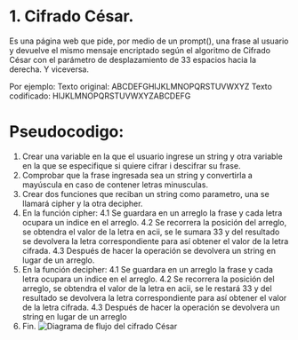 # 1. Cifrado César.
Es una página web que pide, por medio de un prompt(), una frase al usuario y devuelve el mismo mensaje encriptado según el algoritmo de Cifrado César con el parámetro de desplazamiento de 33 espacios hacia la derecha. Y viceversa.

Por ejemplo:
Texto original: ABCDEFGHIJKLMNOPQRSTUVWXYZ
Texto codificado: HIJKLMNOPQRSTUVWXYZABCDEFG
# Pseudocodigo:
1. Crear una variable en la que el usuario ingrese un string y otra variable en la que se especifique si quiere cifrar i descifrar su frase.
2. Comprobar que la frase ingresada sea un string y convertirla a mayúscula en caso de contener letras minusculas.
3. Crear dos funciones que reciban un string como parametro, una se llamará cipher y la otra decipher.
 4. En  la función cipher:
 4.1 Se guardara en un arreglo la frase y cada letra ocupara un indice en el arreglo.
 4.2 Se recorrera la posición del arreglo, se obtendra el valor de la letra en acii, se le sumara 33 y del resultado se devolvera la letra correspondiente para así obtener el valor de la letra cifrada.
 4.3 Después de hacer la operación se devolvera un string en lugar de un arreglo.
 5. En  la función decipher:
 4.1 Se guardara en un arreglo la frase y cada letra ocupara un indice en el arreglo.
 4.2 Se recorrera la posición del arreglo, se obtendra el valor de la letra en acii, se le restará 33 y del resultado se devolvera la letra correspondiente para así obtener el valor de la letra cifrada.
 4.3 Después de hacer la operación se devolvera un string en lugar de un arreglo
6. Fin.
![Diagrama de flujo del cifrado César](http://subefotos.com/ver/?894707626ace47d15ef509f832d800fao.png)
